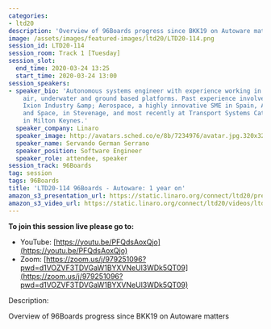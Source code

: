 ```yaml
---
categories:
- ltd20
description: 'Overview of 96Boards progress since BKK19 on Autoware matters'
image: /assets/images/featured-images/ltd20/LTD20-114.png
session_id: LTD20-114
session_room: Track 1 [Tuesday]
session_slot:
  end_time: 2020-03-24 13:25
  start_time: 2020-03-24 13:00
session_speakers:
- speaker_bio: 'Autonomous systems engineer with experience working in different domains:
    air, underwater and ground based platforms. Past experience involves working at
    Ixion Industry &amp; Aerospace, a highly innovative SME in Spain, Airbus Defence
    and Space, in Stevenage, and most recently at Transport Systems Catapult, based
    in Milton Keynes.'
  speaker_company: Linaro
  speaker_image: http://avatars.sched.co/e/8b/7234976/avatar.jpg.320x320px.jpg?0cd
  speaker_name: Servando German Serrano
  speaker_position: Software Engineer
  speaker_role: attendee, speaker
session_track: 96Boards
tag: session
tags: 96Boards
title: 'LTD20-114 96Boards - Autoware: 1 year on'
amazon_s3_presentation_url: https://static.linaro.org/connect/ltd20/presentations/LTD20-114-0.pdf
amazon_s3_video_url: https://static.linaro.org/connect/ltd20/videos/ltd20-114.mp4
---
```

**To join this session live please go to:**

*   YouTube: [https://youtu.be/PFQdsAoxQjo](https://youtu.be/PFQdsAoxQjo)
*   Zoom: [https://zoom.us/j/979251096?pwd=d1VOZVF3TDVGaW1BYXVNeUl3WDk5QT09](https://zoom.us/j/979251096?pwd=d1VOZVF3TDVGaW1BYXVNeUl3WDk5QT09)

Description:

Overview of 96Boards progress since BKK19 on Autoware matters
